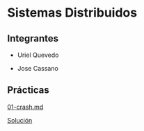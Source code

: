 # Sistemas Distribuidos

## Integrantes

 - Uriel Quevedo
 
 - Jose Cassano

## Prácticas

[01-crash.md](https://gitlab.com/cassa10/sistemas-distribuidos/-/blob/master/pr%C3%A1cticas/01-crash.md)

[Solución]()
